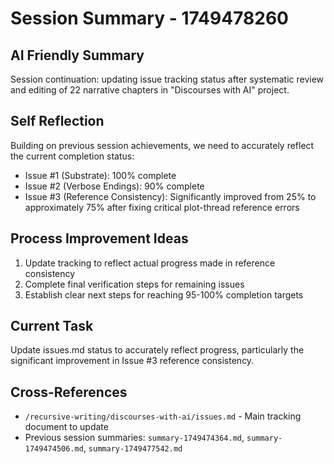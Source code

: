 # Session Summary - 1749478260

## AI Friendly Summary
Session continuation: updating issue tracking status after systematic review and editing of 22 narrative chapters in "Discourses with AI" project.

## Self Reflection
Building on previous session achievements, we need to accurately reflect the current completion status:
- Issue #1 (Substrate): 100% complete
- Issue #2 (Verbose Endings): 90% complete  
- Issue #3 (Reference Consistency): Significantly improved from 25% to approximately 75% after fixing critical plot-thread reference errors

## Process Improvement Ideas
1. Update tracking to reflect actual progress made in reference consistency
2. Complete final verification steps for remaining issues
3. Establish clear next steps for reaching 95-100% completion targets

## Current Task
Update issues.md status to accurately reflect progress, particularly the significant improvement in Issue #3 reference consistency.

## Cross-References
- `/recursive-writing/discourses-with-ai/issues.md` - Main tracking document to update
- Previous session summaries: `summary-1749474364.md`, `summary-1749474506.md`, `summary-1749477542.md`
